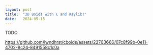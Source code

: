 ```yaml
---
layout: post
title:  "3D Boids with C and Raylib!"
date:   2024-05-15
---
```


TODO

https://github.com/lwndhrst/cboids/assets/22763666/07c8f99b-0e11-4702-8c24-8491558c1c0a

